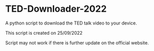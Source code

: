 # TED-Downloader-2022

A python script to download the TED talk video to your device.


This script is created on 25/09/2022

Script may not work if there is further update on the official website.
